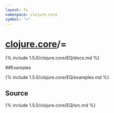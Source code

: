```yaml
---
layout: fn
namespace: clojure.core
symbol: "="
---
```


# [clojure.core](../)/=

{% include 1.5.0/clojure.core/EQ/docs.md %}

##Examples

{% include 1.5.0/clojure.core/EQ/examples.md %}
## Source
{% include 1.5.0/clojure.core/EQ/src.md %}

